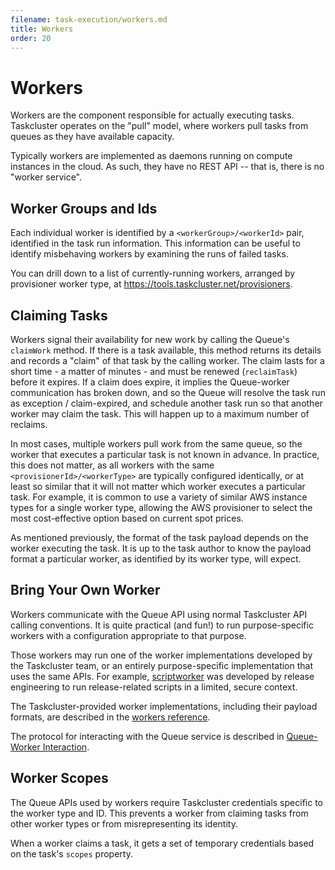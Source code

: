 ```yaml
---
filename: task-execution/workers.md
title: Workers
order: 20
---
```


# Workers

Workers are the component responsible for actually executing tasks. Taskcluster
operates on the "pull" model, where workers pull tasks from queues as they have
available capacity.

Typically workers are implemented as daemons running on compute instances in
the cloud. As such, they have no REST API -- that is, there is no "worker
service".

## Worker Groups and Ids

Each individual worker is identified by a `<workerGroup>/<workerId>` pair,
identified in the task run information.  This information can be useful to
identify misbehaving workers by examining the runs of failed tasks.

You can drill down to a list of currently-running workers, arranged by
provisioner worker type, at https://tools.taskcluster.net/provisioners.

## Claiming Tasks

Workers signal their availability for new work by calling the Queue's
`claimWork` method. If there is a task available, this method returns its
details and records a "claim" of that task by the calling worker. The claim
lasts for a short time - a matter of minutes - and must be renewed
(`reclaimTask`) before it expires.  If a claim does expire, it implies the
Queue-worker communication has broken down, and so the Queue will resolve the
task run as exception / claim-expired, and schedule another task run so that
another worker may claim the task. This will happen up to a maximum number of
reclaims.

In most cases, multiple workers pull work from the same queue, so the worker
that executes a particular task is not known in advance.  In practice, this
does not matter, as all workers with the same `<provisionerId>/<workerType>`
are typically configured identically, or at least so similar that it will not
matter which worker executes a particular task. For example, it is common to
use a variety of similar AWS instance types for a single worker type, allowing
the AWS provisioner to select the most cost-effective option based on current
spot prices.

As mentioned previously, the format of the task payload depends on the worker
executing the task. It is up to the task author to know the payload format a
particular worker, as identified by its worker type, will expect.

## Bring Your Own Worker

Workers communicate with the Queue API using normal Taskcluster API calling
conventions. It is quite practical (and fun!) to run purpose-specific workers
with a configuration appropriate to that purpose.

Those workers may run one of the worker implementations developed by the
Taskcluster team, or an entirely purpose-specific implementation that uses the
same APIs. For example, [scriptworker](http://scriptworker.readthedocs.io/) was
developed by release engineering to run release-related scripts in a limited,
secure context.

The Taskcluster-provided worker implementations, including their payload
formats, are described in the [workers reference](/docs/reference/workers).

The protocol for interacting with the Queue service is described in
[Queue-Worker
Interaction](/docs/reference/platform/queue/worker-interaction).

## Worker Scopes

The Queue APIs used by workers require Taskcluster credentials specific to the
worker type and ID. This prevents a worker from claiming tasks from other
worker types or from misrepresenting its identity.

When a worker claims a task, it gets a set of temporary credentials based on
the task's `scopes` property.

